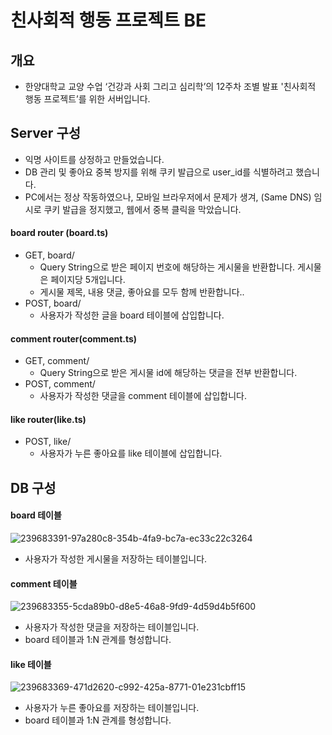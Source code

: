 # 친사회적 행동 프로젝트 BE

개요
---

- 한양대학교 교양 수업 ‘건강과 사회 그리고 심리학’의 12주차 조별 발표 '친사회적 행동 프로젝트’를 위한 서버입니다.

Server 구성
---

- 익명 사이트를 상정하고 만들었습니다.
- DB 관리 및 좋아요 중복 방지를 위해 쿠키 발급으로 user_id를 식별하려고 했습니다.
- PC에서는 정상 작동하였으나, 모바일 브라우저에서 문제가 생겨, (Same DNS) 임시로 쿠키 발급을 정지했고, 웹에서 중복 클릭을 막았습니다.

#### board router (board.ts)

- GET, board/
    - Query String으로 받은 페이지 번호에 해당하는 게시물을 반환합니다. 게시물은 페이지당 5개입니다.
    - 게시물 제목, 내용 댓글, 좋아요를 모두 함께 반환합니다..
- POST, board/
    - 사용자가 작성한 글을 board 테이블에 삽입합니다.

#### comment router(comment.ts)

- GET, comment/
    - Query String으로 받은 게시물 id에 해당하는 댓글을 전부 반환합니다.
- POST, comment/
    - 사용자가 작성한 댓글을 comment 테이블에 삽입합니다.

#### like router(like.ts)

- POST, like/
    - 사용자가 누른 좋아요를 like 테이블에 삽입합니다.

DB 구성
---

#### board 테이블
![239683391-97a280c8-354b-4fa9-bc7a-ec33c22c3264](https://github.com/heegh000/prosocial-project/assets/108382134/0ea7b194-948a-476c-b7c2-e3001865c4eb)

- 사용자가 작성한 게시물을 저장하는 테이블입니다.

#### comment 테이블

![239683355-5cda89b0-d8e5-46a8-9fd9-4d59d4b5f600](https://github.com/heegh000/prosocial-project/assets/108382134/0ab3bbdb-3faf-4288-a809-a5d97d27b05c)

- 사용자가 작성한 댓글을 저장하는 테이블입니다.
- board 테이블과 1:N 관계를 형성합니다.

#### like 테이블

![239683369-471d2620-c992-425a-8771-01e231cbff15](https://github.com/heegh000/prosocial-project/assets/108382134/68a217ee-7f33-49c4-9ab2-e8b984399793)

- 사용자가 누른 좋아요를 저장하는 테이블입니다.
- board 테이블과 1:N 관계를 형성합니다.
